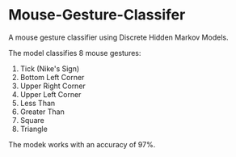 # Mouse-Gesture-Classifer

A mouse gesture classifier using Discrete Hidden Markov Models.

The model classifies 8 mouse gestures:

1. Tick (Nike's Sign)
2. Bottom Left Corner
3. Upper Right Corner
4. Upper Left Corner
5. Less Than
6. Greater Than
7. Square
8. Triangle

The modek works with an accuracy of 97%. 
